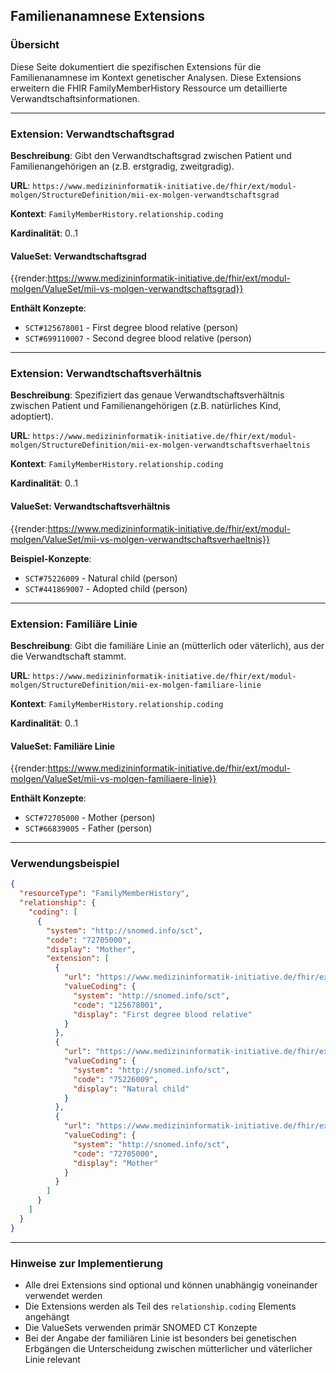 ## Familienanamnese Extensions

### Übersicht

Diese Seite dokumentiert die spezifischen Extensions für die Familienanamnese im Kontext genetischer Analysen. Diese Extensions erweitern die FHIR FamilyMemberHistory Ressource um detaillierte Verwandtschaftsinformationen.

---

### Extension: Verwandtschaftsgrad

**Beschreibung**: Gibt den Verwandtschaftsgrad zwischen Patient und Familienangehörigen an (z.B. erstgradig, zweitgradig).

**URL**: `https://www.medizininformatik-initiative.de/fhir/ext/modul-molgen/StructureDefinition/mii-ex-molgen-verwandtschaftsgrad`

**Kontext**: `FamilyMemberHistory.relationship.coding`

**Kardinalität**: 0..1

#### ValueSet: Verwandtschaftsgrad

{{render:https://www.medizininformatik-initiative.de/fhir/ext/modul-molgen/ValueSet/mii-vs-molgen-verwandtschaftsgrad}}

**Enthält Konzepte**:
- `SCT#125678001` - First degree blood relative (person)
- `SCT#699110007` - Second degree blood relative (person)

---

### Extension: Verwandtschaftsverhältnis

**Beschreibung**: Spezifiziert das genaue Verwandtschaftsverhältnis zwischen Patient und Familienangehörigen (z.B. natürliches Kind, adoptiert).

**URL**: `https://www.medizininformatik-initiative.de/fhir/ext/modul-molgen/StructureDefinition/mii-ex-molgen-verwandtschaftsverhaeltnis`

**Kontext**: `FamilyMemberHistory.relationship.coding`

**Kardinalität**: 0..1

#### ValueSet: Verwandtschaftsverhältnis

{{render:https://www.medizininformatik-initiative.de/fhir/ext/modul-molgen/ValueSet/mii-vs-molgen-verwandtschaftsverhaeltnis}}

**Beispiel-Konzepte**:
- `SCT#75226009` - Natural child (person)
- `SCT#441869007` - Adopted child (person)

---

### Extension: Familiäre Linie

**Beschreibung**: Gibt die familiäre Linie an (mütterlich oder väterlich), aus der die Verwandtschaft stammt.

**URL**: `https://www.medizininformatik-initiative.de/fhir/ext/modul-molgen/StructureDefinition/mii-ex-molgen-familiare-linie`

**Kontext**: `FamilyMemberHistory.relationship.coding`

**Kardinalität**: 0..1

#### ValueSet: Familiäre Linie

{{render:https://www.medizininformatik-initiative.de/fhir/ext/modul-molgen/ValueSet/mii-vs-molgen-familiaere-linie}}

**Enthält Konzepte**:
- `SCT#72705000` - Mother (person)
- `SCT#66839005` - Father (person)

---

### Verwendungsbeispiel

```json
{
  "resourceType": "FamilyMemberHistory",
  "relationship": {
    "coding": [
      {
        "system": "http://snomed.info/sct",
        "code": "72705000",
        "display": "Mother",
        "extension": [
          {
            "url": "https://www.medizininformatik-initiative.de/fhir/ext/modul-molgen/StructureDefinition/mii-ex-molgen-verwandtschaftsgrad",
            "valueCoding": {
              "system": "http://snomed.info/sct",
              "code": "125678001",
              "display": "First degree blood relative"
            }
          },
          {
            "url": "https://www.medizininformatik-initiative.de/fhir/ext/modul-molgen/StructureDefinition/mii-ex-molgen-verwandtschaftsverhaeltnis",
            "valueCoding": {
              "system": "http://snomed.info/sct",
              "code": "75226009",
              "display": "Natural child"
            }
          },
          {
            "url": "https://www.medizininformatik-initiative.de/fhir/ext/modul-molgen/StructureDefinition/mii-ex-molgen-familiare-linie",
            "valueCoding": {
              "system": "http://snomed.info/sct",
              "code": "72705000",
              "display": "Mother"
            }
          }
        ]
      }
    ]
  }
}
```

---

### Hinweise zur Implementierung

- Alle drei Extensions sind optional und können unabhängig voneinander verwendet werden
- Die Extensions werden als Teil des `relationship.coding` Elements angehängt
- Die ValueSets verwenden primär SNOMED CT Konzepte
- Bei der Angabe der familiären Linie ist besonders bei genetischen Erbgängen die Unterscheidung zwischen mütterlicher und väterlicher Linie relevant